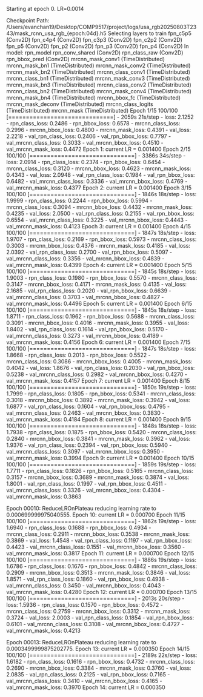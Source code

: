 Starting at epoch 0. LR=0.0014

Checkpoint Path: /Users/evanchan19/Desktop/COMP9517/project/logs/usa_rgb20250803T2343/mask_rcnn_usa_rgb_{epoch:04d}.h5
Selecting layers to train
fpn_c5p5               (Conv2D)
fpn_c4p4               (Conv2D)
fpn_c3p3               (Conv2D)
fpn_c2p2               (Conv2D)
fpn_p5                 (Conv2D)
fpn_p2                 (Conv2D)
fpn_p3                 (Conv2D)
fpn_p4                 (Conv2D)
In model:  rpn_model
    rpn_conv_shared        (Conv2D)
    rpn_class_raw          (Conv2D)
    rpn_bbox_pred          (Conv2D)
mrcnn_mask_conv1       (TimeDistributed)
mrcnn_mask_bn1         (TimeDistributed)
mrcnn_mask_conv2       (TimeDistributed)
mrcnn_mask_bn2         (TimeDistributed)
mrcnn_class_conv1      (TimeDistributed)
mrcnn_class_bn1        (TimeDistributed)
mrcnn_mask_conv3       (TimeDistributed)
mrcnn_mask_bn3         (TimeDistributed)
mrcnn_class_conv2      (TimeDistributed)
mrcnn_class_bn2        (TimeDistributed)
mrcnn_mask_conv4       (TimeDistributed)
mrcnn_mask_bn4         (TimeDistributed)
mrcnn_bbox_fc          (TimeDistributed)
mrcnn_mask_deconv      (TimeDistributed)
mrcnn_class_logits     (TimeDistributed)
mrcnn_mask             (TimeDistributed)
Epoch 1/15
100/100 [==============================] - 2059s 21s/step - loss: 2.1252 - rpn_class_loss: 0.2486 - rpn_bbox_loss: 0.6578 - mrcnn_class_loss: 0.2996 - mrcnn_bbox_loss: 0.4800 - mrcnn_mask_loss: 0.4391 - val_loss: 2.2218 - val_rpn_class_loss: 0.2406 - val_rpn_bbox_loss: 0.7797 - val_mrcnn_class_loss: 0.3033 - val_mrcnn_bbox_loss: 0.4510 - val_mrcnn_mask_loss: 0.4472
Epoch 1: current LR = 0.001400
Epoch 2/15
100/100 [==============================] - 3386s 34s/step - loss: 2.0914 - rpn_class_loss: 0.2374 - rpn_bbox_loss: 0.6454 - mrcnn_class_loss: 0.3120 - mrcnn_bbox_loss: 0.4623 - mrcnn_mask_loss: 0.4343 - val_loss: 2.0948 - val_rpn_class_loss: 0.1984 - val_rpn_bbox_loss: 0.6482 - val_mrcnn_class_loss: 0.3336 - val_mrcnn_bbox_loss: 0.4769 - val_mrcnn_mask_loss: 0.4377
Epoch 2: current LR = 0.001400
Epoch 3/15
100/100 [==============================] - 1846s 18s/step - loss: 1.9999 - rpn_class_loss: 0.2244 - rpn_bbox_loss: 0.5994 - mrcnn_class_loss: 0.3094 - mrcnn_bbox_loss: 0.4432 - mrcnn_mask_loss: 0.4235 - val_loss: 2.0500 - val_rpn_class_loss: 0.2155 - val_rpn_bbox_loss: 0.6554 - val_mrcnn_class_loss: 0.3225 - val_mrcnn_bbox_loss: 0.4443 - val_mrcnn_mask_loss: 0.4123
Epoch 3: current LR = 0.001400
Epoch 4/15
100/100 [==============================] - 1847s 18s/step - loss: 1.9707 - rpn_class_loss: 0.2169 - rpn_bbox_loss: 0.5973 - mrcnn_class_loss: 0.3003 - mrcnn_bbox_loss: 0.4376 - mrcnn_mask_loss: 0.4185 - val_loss: 2.0392 - val_rpn_class_loss: 0.2700 - val_rpn_bbox_loss: 0.5097 - val_mrcnn_class_loss: 0.3356 - val_mrcnn_bbox_loss: 0.4839 - val_mrcnn_mask_loss: 0.4399
Epoch 4: current LR = 0.001400
Epoch 5/15
100/100 [==============================] - 1845s 18s/step - loss: 1.9003 - rpn_class_loss: 0.1980 - rpn_bbox_loss: 0.5570 - mrcnn_class_loss: 0.3147 - mrcnn_bbox_loss: 0.4171 - mrcnn_mask_loss: 0.4135 - val_loss: 2.1685 - val_rpn_class_loss: 0.2020 - val_rpn_bbox_loss: 0.6639 - val_mrcnn_class_loss: 0.3703 - val_mrcnn_bbox_loss: 0.4827 - val_mrcnn_mask_loss: 0.4496
Epoch 5: current LR = 0.001400
Epoch 6/15
100/100 [==============================] - 1845s 18s/step - loss: 1.8711 - rpn_class_loss: 0.1962 - rpn_bbox_loss: 0.5688 - mrcnn_class_loss: 0.3091 - mrcnn_bbox_loss: 0.4016 - mrcnn_mask_loss: 0.3955 - val_loss: 1.8402 - val_rpn_class_loss: 0.1614 - val_rpn_bbox_loss: 0.5170 - val_mrcnn_class_loss: 0.3273 - val_mrcnn_bbox_loss: 0.4189 - val_mrcnn_mask_loss: 0.4156
Epoch 6: current LR = 0.001400
Epoch 7/15
100/100 [==============================] - 1847s 18s/step - loss: 1.8668 - rpn_class_loss: 0.2013 - rpn_bbox_loss: 0.5522 - mrcnn_class_loss: 0.3086 - mrcnn_bbox_loss: 0.4005 - mrcnn_mask_loss: 0.4042 - val_loss: 1.8676 - val_rpn_class_loss: 0.2030 - val_rpn_bbox_loss: 0.5238 - val_mrcnn_class_loss: 0.2982 - val_mrcnn_bbox_loss: 0.4270 - val_mrcnn_mask_loss: 0.4157
Epoch 7: current LR = 0.001400
Epoch 8/15
100/100 [==============================] - 1850s 19s/step - loss: 1.7999 - rpn_class_loss: 0.1805 - rpn_bbox_loss: 0.5341 - mrcnn_class_loss: 0.3018 - mrcnn_bbox_loss: 0.3892 - mrcnn_mask_loss: 0.3942 - val_loss: 1.6877 - val_rpn_class_loss: 0.1604 - val_rpn_bbox_loss: 0.4795 - val_mrcnn_class_loss: 0.2463 - val_mrcnn_bbox_loss: 0.3830 - val_mrcnn_mask_loss: 0.4184
Epoch 8: current LR = 0.001400
Epoch 9/15
100/100 [==============================] - 1848s 18s/step - loss: 1.7938 - rpn_class_loss: 0.1875 - rpn_bbox_loss: 0.5420 - mrcnn_class_loss: 0.2840 - mrcnn_bbox_loss: 0.3841 - mrcnn_mask_loss: 0.3962 - val_loss: 1.9376 - val_rpn_class_loss: 0.2394 - val_rpn_bbox_loss: 0.5940 - val_mrcnn_class_loss: 0.3097 - val_mrcnn_bbox_loss: 0.3950 - val_mrcnn_mask_loss: 0.3994
Epoch 9: current LR = 0.001400
Epoch 10/15
100/100 [==============================] - 1859s 19s/step - loss: 1.7711 - rpn_class_loss: 0.1826 - rpn_bbox_loss: 0.5165 - mrcnn_class_loss: 0.3157 - mrcnn_bbox_loss: 0.3689 - mrcnn_mask_loss: 0.3874 - val_loss: 1.8001 - val_rpn_class_loss: 0.1997 - val_rpn_bbox_loss: 0.4511 - val_mrcnn_class_loss: 0.3326 - val_mrcnn_bbox_loss: 0.4304 - val_mrcnn_mask_loss: 0.3863

Epoch 00010: ReduceLROnPlateau reducing learning rate to 0.000699999975040555.
Epoch 10: current LR = 0.000700
Epoch 11/15
100/100 [==============================] - 1862s 19s/step - loss: 1.6940 - rpn_class_loss: 0.1688 - rpn_bbox_loss: 0.4934 - mrcnn_class_loss: 0.2911 - mrcnn_bbox_loss: 0.3538 - mrcnn_mask_loss: 0.3869 - val_loss: 1.4548 - val_rpn_class_loss: 0.1197 - val_rpn_bbox_loss: 0.4423 - val_mrcnn_class_loss: 0.1551 - val_mrcnn_bbox_loss: 0.3560 - val_mrcnn_mask_loss: 0.3817
Epoch 11: current LR = 0.000700
Epoch 12/15
100/100 [==============================] - 1886s 19s/step - loss: 1.6786 - rpn_class_loss: 0.1676 - rpn_bbox_loss: 0.4842 - mrcnn_class_loss: 0.2909 - mrcnn_bbox_loss: 0.3513 - mrcnn_mask_loss: 0.3846 - val_loss: 1.8571 - val_rpn_class_loss: 0.1860 - val_rpn_bbox_loss: 0.4938 - val_mrcnn_class_loss: 0.3450 - val_mrcnn_bbox_loss: 0.4043 - val_mrcnn_mask_loss: 0.4280
Epoch 12: current LR = 0.000700
Epoch 13/15
100/100 [==============================] - 2013s 20s/step - loss: 1.5936 - rpn_class_loss: 0.1570 - rpn_bbox_loss: 0.4572 - mrcnn_class_loss: 0.2759 - mrcnn_bbox_loss: 0.3312 - mrcnn_mask_loss: 0.3724 - val_loss: 2.0003 - val_rpn_class_loss: 0.1854 - val_rpn_bbox_loss: 0.6101 - val_mrcnn_class_loss: 0.3108 - val_mrcnn_bbox_loss: 0.4727 - val_mrcnn_mask_loss: 0.4213

Epoch 00013: ReduceLROnPlateau reducing learning rate to 0.0003499999875202775.
Epoch 13: current LR = 0.000350
Epoch 14/15
100/100 [==============================] - 2189s 22s/step - loss: 1.6182 - rpn_class_loss: 0.1616 - rpn_bbox_loss: 0.4732 - mrcnn_class_loss: 0.2690 - mrcnn_bbox_loss: 0.3384 - mrcnn_mask_loss: 0.3760 - val_loss: 2.0835 - val_rpn_class_loss: 0.2125 - val_rpn_bbox_loss: 0.7165 - val_mrcnn_class_loss: 0.3410 - val_mrcnn_bbox_loss: 0.4165 - val_mrcnn_mask_loss: 0.3970
Epoch 14: current LR = 0.000350
